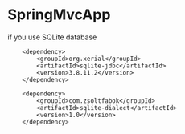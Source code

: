 # SpringMvcApp
if you use SQLite database

<!-- https://mvnrepository.com/artifact/org.xerial/sqlite-jdbc -->
        <dependency>
            <groupId>org.xerial</groupId>
            <artifactId>sqlite-jdbc</artifactId>
            <version>3.8.11.2</version>
        </dependency>
        
<!-- https://mvnrepository.com/artifact/com.zsoltfabok/sqlite-dialect -->
        <dependency>
            <groupId>com.zsoltfabok</groupId>
            <artifactId>sqlite-dialect</artifactId>
            <version>1.0</version>
        </dependency>

